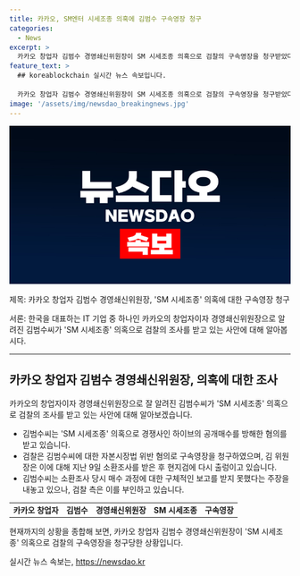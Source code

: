 ```yaml
---
title: 카카오, SM엔터 시세조종 의혹에 김범수 구속영장 청구
categories:
  - News
excerpt: >
  카카오 창업자 김범수 경영쇄신위원장이 SM 시세조종 의혹으로 검찰의 구속영장을 청구받았다. 이는 자본시장법 위반이라는 혐의로 이뤄진 조사 결과이며, 김 위원장은 지난해 2월 SM엔터의 인수과정에서 시세를 조종한 혐의를 받고 있다. 소환조사 당시 김 위원장은 매수 의향은 있었지만 구체적인 매수과정에 대해선 알지 못했다고 진술했다.
feature_text: >
  ## koreablockchain 실시간 뉴스 속보입니다.

  카카오 창업자 김범수 경영쇄신위원장이 SM 시세조종 의혹으로 검찰의 구속영장을 청구받았다. 이는 자본시장법 위반이라는 혐의로 이뤄진 조사 결과이며, 김 위원장은 지난해 2월 SM엔터의 인수과정에서 시세를 조종한 혐의를 받고 있다. 소환조사 당시 김 위원장은 매수 의향은 있었지만 구체적인 매수과정에 대해선 알지 못했다고 진술했다.
image: '/assets/img/newsdao_breakingnews.jpg'
---
```


<p><img src="/assets/img/newsdao_breakingnews.jpg" alt="koreablockchain 속보" /></p>

<p>제목: 카카오 창업자 김범수 경영쇄신위원장, 'SM 시세조종' 의혹에 대한 구속영장 청구</p>

<p>서론:
한국을 대표하는 IT 기업 중 하나인 카카오의 창업자이자 경영쇄신위원장으로 알려진 김범수씨가 'SM 시세조종' 의혹으로 검찰의 조사를 받고 있는 사안에 대해 알아봅시다.</p>

<hr />

<h2 data-ke-size="size26">카카오 창업자 김범수 경영쇄신위원장, 의혹에 대한 조사</h2>

<p data-ke-size="size16">카카오의 창업자이자 경영쇄신위원장으로 잘 알려진 김범수씨가 'SM 시세조종' 의혹으로 검찰의 조사를 받고 있는 사안에 대해 알아보겠습니다.</p>

<ul>
  <li>김범수씨는 'SM 시세조종' 의혹으로 경쟁사인 하이브의 공개매수를 방해한 혐의를 받고 있습니다.</li>
  <li>검찰은 김범수씨에 대한 자본시장법 위반 혐의로 구속영장을 청구하였으며, 김 위원장은 이에 대해 지난 9일 소환조사를 받은 후 현지검에 다시 출렁이고 있습니다.</li>
  <li>김범수씨는 소환조사 당시 매수 과정에 대한 구체적인 보고를 받지 못했다는 주장을 내놓고 있으나, 검찰 측은 이를 부인하고 있습니다.</li>
</ul>

<table>
  <tr>
    <td style="text-align: center; height: 17px;"><b>카카오 창업자</b></td>
    <td style="text-align: center; height: 17px;"><b>김범수</b></td>
    <td style="text-align: center; height: 17px;"><b>경영쇄신위원장</b></td>
    <td style="text-align: center; height: 17px;"><b>SM 시세조종</b></td>
    <td style="text-align: center; height: 17px;"><b>구속영장</b></td>
  </tr>
</table>

<p data-ke-size="size16">현재까지의 상황을 종합해 보면, 카카오 창업자 김범수 경영쇄신위원장이 'SM 시세조종' 의혹으로 검찰의 구속영장을 청구당한 상황입니다.</p>
실시간 뉴스 속보는, <a href="https://newsdao.kr" rel="dofollow">https://newsdao.kr</a>


